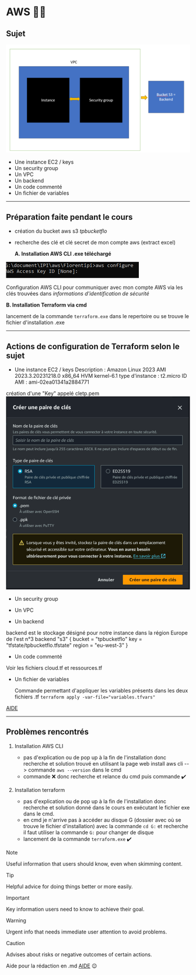 # AWS :technologist:

## Sujet
![aws terraform](MicrosoftTeams-image.png)

* Une instance EC2 / keys
* Un security group
* Un VPC
* Un backend
* Un code commenté
* Un fichier de variables
----------------------
## Préparation faite pendant le cours 
* création du bucket aws s3 *tpbucketflo*
* recherche des clé et clé secret de mon compte aws (extract excel)

   **A. Installation AWS CLI .exe téléchargé**

![aws configure](image.png)

Configuration AWS CLI pour communiquer avec mon compte AWS via les clés trouvées dans *informations d'identification de sécurité*

   **B. Installation Terraform via cmd** 

lancement de la commande `terraform.exe` dans le repertoire ou se trouve le fichier d'installation .exe

------------------------
## Actions de configuration de Terraform selon le sujet 

* Une instance EC2 / keys
Description : Amazon Linux 2023 AMI 2023.3.20231218.0 x86_64 HVM kernel-6.1
type d'instance : t2.micro
ID AMI : ami-02ea01341a2884771

création d'une "Key" appelé cletp.pem 
![clétp](pairecle.png)

* Un security group


* Un VPC


* Un backend

backend est le stockage désigné pour notre instance dans la région Europe de l'est n°3
  backend "s3" {
    bucket = "tpbucketflo"
    key    = "tfstate/tpbucketflo.tfstate"
    region = "eu-west-3"
  }

* Un code commenté

Voir les fichiers cloud.tf et ressources.tf

* Un fichier de variables

  Commande permettant d'appliquer les variables présents dans les deux fichiers .tf
`terraform apply -var-file="variables.tfvars"` 

[AIDE](https://developer.hashicorp.com/terraform/language/values/variables)

------------------------
## Problèmes rencontrés

1. Installation AWS CLI
    * pas d'explication ou de pop up à la fin de l'installation donc recherche et solution trouvé en utilisant la page web install aws cli --> commande `aws --version` dans le cmd
    * commande :x: donc recherche et relance du cmd puis commande :heavy_check_mark:
  
1. Installation terraform 
    * pas d'explication ou de pop up à la fin de l'installation donc recherche et solution donné dans le cours en exécutant le fichier exe dans le cmd.
    * en cmd je n'arrive pas à accéder au disque G (dossier avec où se trouve le fichier d'installation) avec la commande `cd G:` et recherche il faut utiliser la commande `G:` pour changer de disque
    * lancement de la commande `terraform.exe` :heavy_check_mark:

  

> [!NOTE]
> Useful information that users should know, even when skimming content.

> [!TIP]
> Helpful advice for doing things better or more easily.

> [!IMPORTANT]
> Key information users need to know to achieve their goal.

> [!WARNING]
> Urgent info that needs immediate user attention to avoid problems.

> [!CAUTION]
> Advises about risks or negative outcomes of certain actions.


   Aide pour la rédaction en .md [AIDE](https://docs.github.com/fr/get-started/writing-on-github/getting-started-with-writing-and-formatting-on-github/basic-writing-and-formatting-syntax) :wink:
